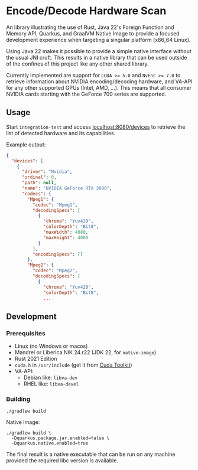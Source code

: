 # Encode/Decode Hardware Scan

An library illustrating the use of Rust, Java 22's Foreign Function and Memory API, Quarkus,
and GraalVM Native Image to provide a focused development experience when targeting a singular
platform (x86_64 Linux).

Using Java 22 makes it possible to provide a simple native interface without the usual JNI cruft.
This results in a native library that can be used outside of the confines of this project like
any other shared library.

Currently implemented are support for `CUDA >= 5.0` and `NvEnc >= 7.0` to retrieve information
about NVIDIA encoding/decoding hardware, and VA-API for any other supported GPUs (Intel, AMD, ...).
This means that all consumer NVIDIA cards starting with the GeForce 700 series are supported.

## Usage

Start `integration-test` and access [localhost:8080/devices](http://localhost:8080/devices) to
retrieve the list of detected hardware and its capabilities.

Example output:

```json
{
  "devices": [
    {
      "driver": "Nvidia",
      "ordinal": 0,
      "path": null,
      "name": "NVIDIA GeForce RTX 3090",
      "codecs": {
        "Mpeg1": {
          "codec": "Mpeg1",
          "decodingSpecs": [
            {
              "chroma": "Yuv420",
              "colorDepth": "Bit8",
              "maxWidth": 4080,
              "maxHeight": 4080
            }
          ],
          "encodingSpecs": []
        },
        "Mpeg2": {
          "codec": "Mpeg2",
          "decodingSpecs": [
            {
              "chroma": "Yuv420",
              "colorDepth": "Bit8",
              ...
```

## Development

### Prerequisites

- Linux (no Windows or macos)
- Mandrel or Liberica NIK 24.r22 (JDK 22, for `native-image`)
- Rust 2021 Edition
- `cuda.h` in `/usr/include` (get it from [Cuda Toolkit][cuda-tk])
- VA-API:
    - Debian like: `libva-dev`
    - RHEL like: `libva-devel`

[cuda-tk]: https://developer.nvidia.com/cuda-toolkit

### Building

```shell
./gradlew build
```

Native Image:

```shell
./gradlew build \
  -Dquarkus.package.jar.enabled=false \
  -Dquarkus.native.enabled=true
```

The final result is a native executable that can be run on any machine provided the required
libc version is available.
